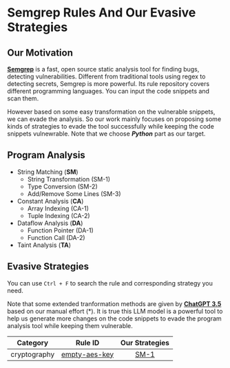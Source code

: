 # Semgrep Rules And Our Evasive Strategies
## Our Motivation
[**Semgrep**](https://semgrep.dev/) is a fast, open source static analysis tool for finding bugs, detecting vulnerabilities. Different from traditional tools using regex to detecting secrets, Semgrep is more powerful. Its rule repository covers different programming languages. You can input the code snippets and scan them.

However based on some easy transformation on the vulnerable snippets, we can evade the analysis. So our work mainly focuses on proposing some kinds of strategies to evade the tool successfully while keeping the code snippets vulnewrable. Note that we choose _**Python**_ part as our target.

## Program Analysis
- String Matching (**SM**)
  - String Transformation (SM-1)
  - Type Conversion (SM-2)
  - Add/Remove Some Lines (SM-3)
- Constant Analysis (**CA**)
  - Array Indexing (CA-1)
  - Tuple Indexing (CA-2)
- Dataflow Analysis (**DA**)
  - Function Pointer (DA-1)
  - Function Call (DA-2)
- Taint Analysis (**TA**)

## Evasive Strategies
You can use `Ctrl + F` to search the rule and corresponding strategy you need. 

Note that some extended tranformation methods are given by [**ChatGPT 3.5**](https://chat.openai.com/) based on our manual effort (*). It is true this LLM model is a powerful tool to help us generate more changes on the code snippets to evade the program analysis tool while keeping them vulnerable.

| **Category** | **Rule ID** | **Our Strategies** |
|:----------------:|:-------------------:|:-------------------:|
| cryptography | [empty-aes-key](https://semgrep.dev/orgs/nwpu/editor/r/python.cryptography.security.empty-aes-key.empty-aes-key) | [SM-1](./cryptography/empty-aes-key.md) |



